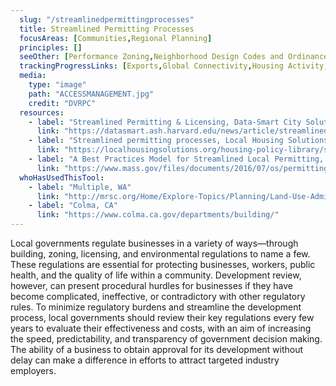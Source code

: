 ```yaml
---
  slug: "/streamlinedpermittingprocesses"
  title: Streamlined Permitting Processes
  focusAreas: [Communities,Regional Planning]
  principles: []
  seeOther: [Performance Zoning,Neighborhood Design Codes and Ordinances]
  trackingProgressLinks: [Exports,Global Connectivity,Housing Activity,Population Growth]
  media: 
    type: "image"
    path: "ACCESSMANAGEMENT.jpg"
    credit: "DVRPC"
  resources: 
    - label: "Streamlined Permitting & Licensing, Data-Smart City Solutions"
      link: "https://datasmart.ash.harvard.edu/news/article/streamlined-permitting-licensing-599"
    - label: "Streamlined permitting processes, Local Housing Solutions"
      link: "https://localhousingsolutions.org/housing-policy-library/streamlined-permitting-processes/"
    - label: "A Best Practices Model for Streamlined Local Permitting, Massachusetts Association of Regional Planning Agencies (2007)"
      link: "https://www.mass.gov/files/documents/2016/07/os/permitting-bestpracticesguide.pdf"  
  whoHasUsedThisTool: 
    - label: "Multiple, WA"
      link: "http://mrsc.org/Home/Explore-Topics/Planning/Land-Use-Administration/Streamlining-Local-Permit-Review-Procedures.aspx"
    - label: "Colma, CA"
      link: "https://www.colma.ca.gov/departments/building/"
---
```


Local governments regulate businesses in a variety of ways—through building, zoning, licensing, and environmental regulations to name a few. These regulations are essential for protecting businesses, workers, public health, and the quality of life within a community. Development review, however, can present procedural hurdles for businesses if they have become complicated, ineffective, or contradictory with other regulatory rules. To minimize regulatory burdens and streamline the development process, local governments should review their key regulations every few years to evaluate their effectiveness and costs, with an aim of increasing the speed, predictability, and transparency of government decision making. The ability of a business to obtain approval for its development without delay can make a difference in efforts to attract targeted industry employers.
